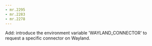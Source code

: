 ```yaml
---
- mr.2295
- mr.2283
- mr.2278
---
```

Add: introduce the environment variable 'WAYLAND_CONNECTOR' to request a specific connector on Wayland.
